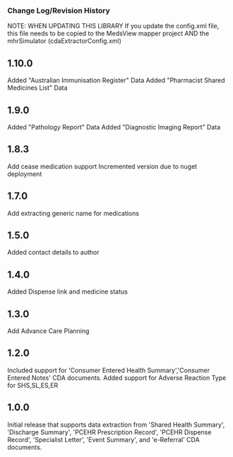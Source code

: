 ### Change Log/Revision History

NOTE:  WHEN UPDATING THIS LIBRARY
If you update the config.xml file, this file needs to be copied to the MedsView mapper project
AND the mhrSimulator (cdaExtractorConfig.xml)

1.10.0
-------------
Added "Australian Immunisation Register" Data
Added "Pharmacist Shared Medicines List" Data

1.9.0
-------------
Added "Pathology Report" Data
Added "Diagnostic Imaging Report" Data

1.8.3
-------------
Add cease medication support
Incremented version due to nuget deployment

1.7.0
-------------
Add extracting generic name for medications

1.5.0
-------------
Added contact details to author

1.4.0
-------------
Added Dispense link and medicine status

1.3.0
-------------
Add Advance Care Planning

1.2.0
-------------
Included support for 'Consumer Entered Health Summary','Consumer Entered Notes' CDA documents.
Added support for Adverse Reaction Type for SHS,SL,ES,ER

1.0.0
-------------
Initial release that supports data extraction from 'Shared Health Summary', 'Discharge Summary', 
'PCEHR Prescription Record', 'PCEHR Dispense Record', 'Specialist Letter', 'Event Summary', 
and 'e-Referral' CDA documents.


